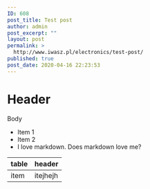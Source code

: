 ```yaml
---
ID: 608
post_title: Test post
author: admin
post_excerpt: ""
layout: post
permalink: >
  http://www.iwasz.pl/electronics/test-post/
published: true
post_date: 2020-04-16 22:23:53
---
```

# Header
Body

* Item 1
* Item 2
* I love markdown. Does markdown love me?

| table | header   |
| ----- | -------- |
| item  | itejhejh |